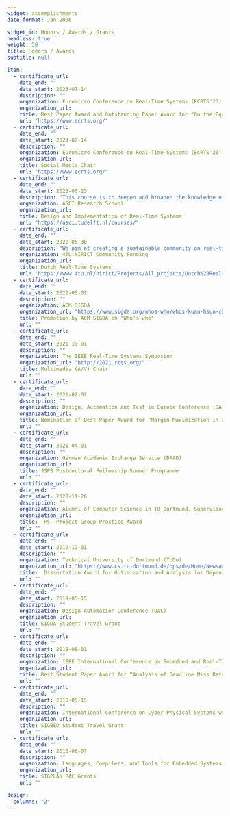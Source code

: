 ```yaml
---
widget: accomplishments
date_format: Jan 2006

widget_id: Honors / Awards / Grants
headless: true
weight: 50
title: Honors / Awards
subtitle: null

item:
  - certificate_url: 
    date_end: ""
    date_start: 2023-07-14
    description: ""
    organization: Euromicro Conference on Real-Time Systems (ECRTS'23)
    organization_url: 
    title: Best Paper Award and Outstanding Paper Award for "On the Equivalence of Maximum Reaction Time and Maximum Data Age for Cause-Effect Chains"
    url: "https://www.ecrts.org/"
  - certificate_url: 
    date_end: ""
    date_start: 2023-07-14
    description: ""
    organization: Euromicro Conference on Real-Time Systems (ECRTS'23)
    organization_url: 
    title: Social Media Chair
    url: "https://www.ecrts.org/"
  - certificate_url: 
    date_end: ""
    date_start: 2023-06-23
    description: "This course is to deepen and broaden the knowledge of ASCI PhD students in real-time systems."
    organization: ASCI Research School
    organization_url: 
    title: Design and Implementation of Real-Time Systems
    url: "https://asci.tudelft.nl/courses/"
  - certificate_url: 
    date_end: ""
    date_start: 2022-06-30
    description: "We aim at creating a sustainable community on real-time systems in NL to combine its research forces, stimulate collaborations cohesively, and favor its outreach internationally."
    organization: 4TU.NIRICT Community Funding
    organization_url: 
    title: Dutch Real-Time Systems
    url: "https://www.4tu.nl/nirict/Projects/All_projects/Dutch%20Real-Time%20Systems%20Community/"
  - certificate_url: 
    date_end: ""
    date_start: 2022-05-01
    description: ""
    organization: ACM SIGDA
    organization_url: "https://www.sigda.org/whos-who/whos-kuan-hsun-chen/" 
    title: Promotion by ACM SIGDA on "Who's who"
    url: ""    
  - certificate_url: 
    date_end: ""
    date_start: 2021-10-01
    description: ""
    organization: The IEEE Real-Time Systems Symposium
    organization_url: "http://2021.rtss.org/" 
    title: Multimedia (A/V) Chair
    url: ""
  - certificate_url: 
    date_end: ""
    date_start: 2021-02-01
    description: ""
    organization: Design, Automation and Test in Europe Conference (DATE)
    organization_url: 
    title: Nomination of Best Paper Award for “Margin-Maximization in Binarized Neural Networks for Optimizing Bit Error Tolerance”
    url: ""
  - certificate_url: 
    date_end: ""
    date_start: 2021-04-01
    description: ""
    organization: German Academic Exchange Service (DAAD)
    organization_url: 
    title: JSPS Postdoctoral Fellowship Summer Programme
    url: ""
  - certificate_url: 
    date_end: ""
    date_start: 2020-11-20
    description: ""
    organization: Alumni of Computer Science in TU Dortmund, Supervisor
    organization_url: 
    title:  P5 -Project Group Practice Award
    url: ""
  - certificate_url: 
    date_end: ""
    date_start: 2019-12-01
    description: ""
    organization: Technical University of Dortmund (TUDo)
    organization_url: "https://www.cs.tu-dortmund.de/nps/de/Home/Newsarchiv/2019/index.html"
    title:  Dissertation Award for Optimization and Analysis for Dependable Application Software on Unreliable Hardware Platforms
    url: ""
  - certificate_url: 
    date_end: ""
    date_start: 2019-05-15
    description: ""
    organization: Design Automation Conference (DAC)
    organization_url: 
    title: SIGDA Student Travel Grant
    url: ""
  - certificate_url: 
    date_end: ""
    date_start: 2018-08-01
    description: ""
    organization: IEEE International Conference on Embedded and Real-Time Computing Systems and Applications
    organization_url: 
    title: Best Student Paper Award for “Analysis of Deadline Miss Rates for Uniprocessor Fixed-Priority Scheduling”
    url: ""
  - certificate_url: 
    date_end: ""
    date_start: 2018-05-15
    description: ""
    organization: International Conference on Cyber-Physical Systems week (CPSWEEK)
    organization_url: 
    title: SIGBED Student Travel Grant
    url: ""
  - certificate_url: 
    date_end: ""
    date_start: 2016-06-07
    description: ""
    organization: Languages, Compilers, and Tools for Embedded Systems (LCTES)
    organization_url: 
    title: SIGPLAN PAC Grants
    url: ""

design:
  columns: "2"
---
```

